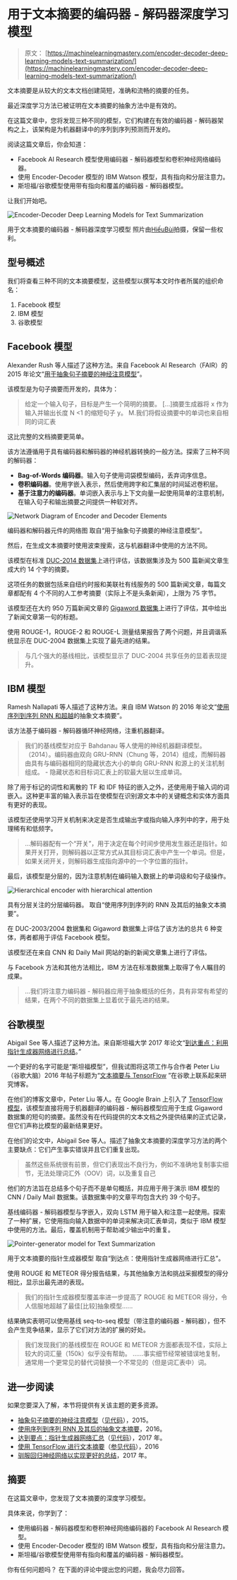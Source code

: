 # 用于文本摘要的编码器 - 解码器深度学习模型

> 原文： [https://machinelearningmastery.com/encoder-decoder-deep-learning-models-text-summarization/](https://machinelearningmastery.com/encoder-decoder-deep-learning-models-text-summarization/)

文本摘要是从较大的文本文档创建简短，准确和流畅的摘要的任务。

最近深度学习方法已被证明在文本摘要的抽象方法中是有效的。

在这篇文章中，您将发现三种不同的模型，它们构建在有效的编码器 - 解码器架构之上，该架构是为机器翻译中的序列到序列预测而开发的。

阅读这篇文章后，你会知道：

*   Facebook AI Research 模型使用编码器 - 解码器模型和卷积神经网络编码器。
*   使用 Encoder-Decoder 模型的 IBM Watson 模型，具有指向和分层注意力。
*   斯坦福/谷歌模型使用带有指向和覆盖的编码器 - 解码器模型。

让我们开始吧。

![Encoder-Decoder Deep Learning Models for Text Summarization](img/3c52998a2f284f4cb4fabfab639712d7.jpg)

用于文本摘要的编码器 - 解码器深度学习模型
照片由[HiếuBùi](https://www.flickr.com/photos/thphoto1788/34624647625/)拍摄，保留一些权利。

## 型号概述

我们将查看三种不同的文本摘要模型，这些模型以撰写本文时作者所属的组织命名：

1.  Facebook 模型
2.  IBM 模型
3.  谷歌模型

## Facebook 模型

Alexander Rush 等人描述了这种方法。来自 Facebook AI Research（FAIR）的 2015 年论文“[用于抽象句子摘要的神经注意模型](https://arxiv.org/abs/1509.00685)”。

该模型是为句子摘要而开发的，具体为：

> 给定一个输入句子，目标是产生一个简明的摘要。 [...]摘要生成器将 x 作为输入并输出长度 N &lt;1 的缩短句子 y。 M.我们将假设摘要中的单词也来自相同的词汇表

这比完整的文档摘要更简单。

该方法遵循用于具有编码器和解码器的神经机器转换的一般方法。探索了三种不同的解码器：

*   **Bag-of-Words 编码器**。输入句子使用词袋模型编码，丢弃词序信息。
*   **卷积编码器**。使用字嵌入表示，然后使用跨字和汇集层的时间延迟卷积层。
*   **基于注意力的编码器**。单词嵌入表示与上下文向量一起使用简单的注意机制，在输入句子和输出摘要之间提供一种软对齐。

![Network Diagram of Encoder and Decoder Elements](img/bf03345040dee4e6c83f6bd3e5a3db62.jpg)

编码器和解码器元件的网络图
取自“用于抽象句子摘要的神经注意模型”。

然后，在生成文本摘要时使用波束搜索，这与机器翻译中使用的方法不同。

该模型在标准 [DUC-2014 数据集](http://duc.nist.gov/data.html)上进行评估，该数据集涉及为 500 篇新闻文章生成大约 14 个字的摘要。

这项任务的数据包括来自纽约时报和美联社有线服务的 500 篇新闻文章，每篇文章都配有 4 个不同的人工参考摘要（实际上不是头条新闻），上限为 75 字节。

该模型还在大约 950 万篇新闻文章的 [Gigaword 数据集](https://catalog.ldc.upenn.edu/LDC2012T21)上进行了评估，其中给出了新闻文章第一句的标题。

使用 ROUGE-1，ROUGE-2 和 ROUGE-L 测量结果报告了两个问题，并且调谐系统显示在 DUC-2004 数据集上实现了最先进的结果。

> 与几个强大的基线相比，该模型显示了 DUC-2004 共享任务的显着表现提升。

## IBM 模型

Ramesh Nallapati 等人描述了这种方法。来自 IBM Watson 的 2016 年论文“[使用序列到序列 RNN 和超越](https://arxiv.org/abs/1602.06023)的抽象文本摘要”。

该方法基于编码器 - 解码器循环神经网络，注重机器翻译。

> 我们的基线模型对应于 Bahdanau 等人使用的神经机器翻译模型。 （2014）。编码器由双向 GRU-RNN（Chung 等，2014）组成，而解码器由具有与编码器相同的隐藏状态大小的单向 GRU-RNN 和源上的关注机制组成。 - 隐藏状态和目标词汇表上的软最大层以生成单词。

除了用于标记的词性和离散的 TF 和 IDF 特征的嵌入之外，还使用用于输入词的词嵌入。这种更丰富的输入表示旨在使模型在识别源文本中的关键概念和实体方面具有更好的表现。

该模型还使用学习开关机制来决定是否生成输出字或指向输入序列中的字，用于处理稀有和低频字。

> ...解码器配有一个“开关”，用于决定在每个时间步使用发生器还是指针。如果开关打开，则解码器以正常方式从其目标词汇表中产生一个单词。但是，如果关闭开关，则解码器生成指向源中的一个字位置的指针。

最后，该模型是分层的，因为注意机制在编码输入数据上的单词级和句子级操作。

![Hierarchical encoder with hierarchical attention](img/c64351a71d47be92099f11ee7e621711.jpg)

具有分层关注的分层编码器。
取自“使用序列到序列的 RNN 及其后的抽象文本摘要”。

在 DUC-2003/2004 数据集和 Gigaword 数据集上评估了该方法的总共 6 种变体，两者都用于评估 Facebook 模型。

该模型还在来自 CNN 和 Daily Mail 网站的新的新闻文章集上进行了评估。

与 Facebook 方法和其他方法相比，IBM 方法在标准数据集上取得了令人瞩目的成果。

> ...我们将注意力编码器 - 解码器应用于抽象概括的任务，具有非常有希望的结果，在两个不同的数据集上显着优于最先进的结果。

## 谷歌模型

Abigail See 等人描述了这种方法。来自斯坦福大学 2017 年论文“[到达重点：利用指针生成器网络进行总结](https://arxiv.org/abs/1704.04368)。”

一个更好的名字可能是“斯坦福模型”，但我试图将这项工作与合作者 Peter Liu（谷歌大脑）2016 年帖子标题为“[文本摘要与 TensorFlow](https://research.googleblog.com/2016/08/text-summarization-with-tensorflow.html) ”在谷歌上联系起来研究博客。

在他们的博客文章中，Peter Liu 等人。在 Google Brain 上引入了 [TensorFlow 模型](https://github.com/tensorflow/models/tree/master/textsum)，该模型直接将用于机器翻译的编码器 - 解码器模型应用于生成 Gigaword 数据集的短句的摘要。虽然没有在代码提供的文本文档之外提供结果的正式记录，但它们声称比模型的最新结果更好。

在他们的论文中，Abigail See 等人。描述了抽象文本摘要的深度学习方法的两个主要缺点：它们产生事实错误并且它们重复出现。

> 虽然这些系统很有前景，但它们表现出不良行为，例如不准确地复制事实细节，无法处理词汇外（OOV）词，以及重复自己

他们的方法旨在总结多个句子而不是单句概括，并应用于用于演示 IBM 模型的 CNN / Daily Mail 数据集。该数据集中的文章平均包含大约 39 个句子。

基线编码器 - 解码器模型与字嵌入，双向 LSTM 用于输入和注意一起使用。探索了一种扩展，它使用指向输入数据中的单词来解决词汇表单词，类似于 IBM 模型中使用的方法。最后，覆盖机制用于帮助减少输出中的重复。

![Pointer-generator model for Text Summarization](img/b1597fc975e0921630e8ec485d29844d.jpg)

用于文本摘要的指针生成器模型
取自“到达点：使用指针生成器网络进行汇总”。

使用 ROUGE 和 METEOR 得分报告结果，与其他抽象方法和挑战采掘模型的得分相比，显示出最先进的表现。

> 我们的指针生成器模型覆盖率进一步提高了 ROUGE 和 METEOR 得分，令人信服地超越了最佳[比较]抽象模型......

结果确实表明可以使用基线 seq-to-seq 模型（带注意的编码器 - 解码器），但不会产生竞争结果，显示了它们对方法的扩展的好处。

> 我们发现我们的基线模型在 ROUGE 和 METEOR 方面都表现不佳，实际上较大的词汇量（150k）似乎没有帮助。 ......事实细节经常被错误地复制，通常用一个更常见的替代词替换一个不常见的（但是词汇表中）词。

## 进一步阅读

如果您要深入了解，本节将提供有关该主题的更多资源。

*   [抽象句子摘要的神经注意模型](https://arxiv.org/abs/1509.00685)（[见代码](https://github.com/facebook/NAMAS)），2015。
*   [使用序列到序列 RNN 及其后的抽象文本摘要](https://arxiv.org/abs/1602.06023)，2016。
*   [达到要点：指针生成器网络汇总](https://arxiv.org/abs/1704.04368)（[见代码](https://github.com/abisee/pointer-generator)），2017 年。
*   [使用 TensorFlow 进行文本摘要](https://research.googleblog.com/2016/08/text-summarization-with-tensorflow.html)（[参见代码](https://github.com/tensorflow/models/tree/master/textsum)），2016
*   [驯服回归神经网络以实现更好的总结](http://www.abigailsee.com/2017/04/16/taming-rnns-for-better-summarization.html)，2017 年。

## 摘要

在这篇文章中，您发现了文本摘要的深度学习模型。

具体来说，你学到了：

*   使用编码器 - 解码器模型和卷积神经网络编码器的 Facebook AI Research 模型。
*   使用 Encoder-Decoder 模型的 IBM Watson 模型，具有指向和分层注意力。
*   斯坦福/谷歌模型使用带有指向和覆盖的编码器 - 解码器模型。

你有任何问题吗？
在下面的评论中提出您的问题，我会尽力回答。
